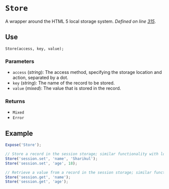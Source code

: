 # `Store`
A wrapper around the HTML 5 local storage system. _Defined on line [315](../../F.js#L315)_.

## Use
```
Store(access, key, value);
```

### Parameters
* `access` (_string_): The access method, specifying the storage location and action, separated by a dot.
* `key` (_string_): The name of the record to be stored.
* `value` (_mixed_): The value that is stored in the record.

### Returns
* `Mixed`
* `Error`

## Example
```javascript
Expose('Store');

// Store a record in the session storage; similar functionality with local storage.
Store('session.set', 'name', 'Sharikul');
Store('session.set', 'age', 18);

// Retrieve a value from a record in the session storage; similar functionality with local storage.
Store('session.get', 'name');
Store('session.get', 'age');
```
